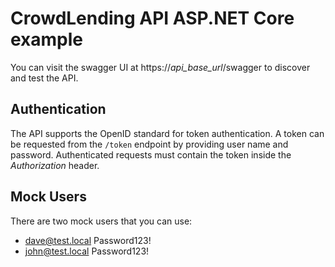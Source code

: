 # CrowdLending API ASP.NET Core example
You can visit the swagger UI at https://*api_base_url*/swagger to discover and test the API.

## Authentication
The API supports the OpenID standard for token authentication.
A token can be requested from the `/token` endpoint by providing user name and password.
Authenticated requests must contain the token inside the *Authorization* header.

## Mock Users
There are two mock users that you can use:
- dave@test.local Password123!
- john@test.local Password123!